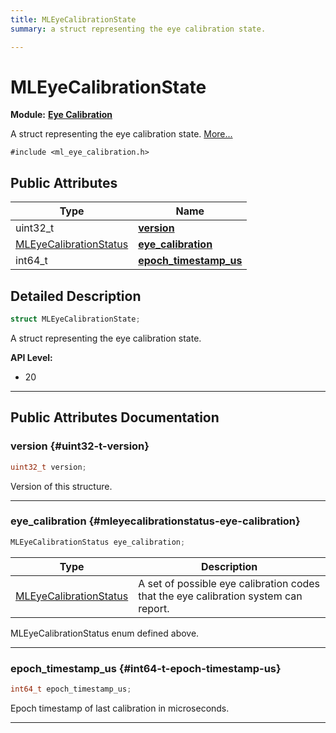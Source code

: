 ```yaml
---
title: MLEyeCalibrationState
summary: a struct representing the eye calibration state. 

---
```


# MLEyeCalibrationState

**Module:** **[Eye Calibration](/api-ref/api/Modules/group___eye_calibration/group___eye_calibration.md)**



A struct representing the eye calibration state.  [More...](#detailed-description)


`#include <ml_eye_calibration.h>`

## Public Attributes

| Type           | Name           |
| -------------- | -------------- |
| uint32_t | **[version](/api-ref/api/Modules/group___eye_calibration/group___eye_calibration.md#uint32-t-version)**  |
| [MLEyeCalibrationStatus](/api-ref/api/Modules/group___eye_calibration/group___eye_calibration.md#enums-mleyecalibrationstatus) | **[eye_calibration](/api-ref/api/Modules/group___eye_calibration/group___eye_calibration.md#mleyecalibrationstatus-eye-calibration)**  |
| int64_t | **[epoch_timestamp_us](/api-ref/api/Modules/group___eye_calibration/group___eye_calibration.md#int64-t-epoch-timestamp-us)**  |

## Detailed Description

```cpp
struct MLEyeCalibrationState;
```

A struct representing the eye calibration state. 




**API Level:**
  * 20 




-----------
## Public Attributes Documentation

### version {#uint32-t-version}

```cpp
uint32_t version;
```


Version of this structure. 





-----------

### eye_calibration {#mleyecalibrationstatus-eye-calibration}

```cpp
MLEyeCalibrationStatus eye_calibration;
```



| Type | Description |
|--|--|
| [MLEyeCalibrationStatus](/api-ref/api/Modules/group___eye_calibration/group___eye_calibration.md#enums-mleyecalibrationstatus) | A set of possible eye calibration codes that the eye calibration system can report.  |


MLEyeCalibrationStatus enum defined above. 





-----------

### epoch_timestamp_us {#int64-t-epoch-timestamp-us}

```cpp
int64_t epoch_timestamp_us;
```


Epoch timestamp of last calibration in microseconds. 





-----------

